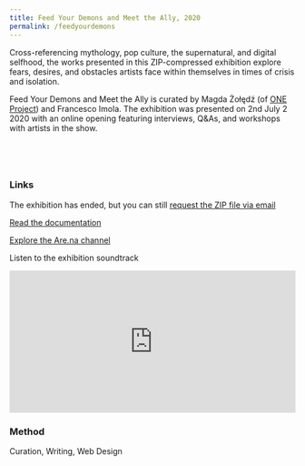 ```yaml
---
title: Feed Your Demons and Meet the Ally, 2020
permalink: /feedyourdemons
---
```

Cross-referencing mythology, pop culture, the supernatural, and digital selfhood, the works presented in this ZIP-compressed exhibition explore fears, desires, and obstacles artists face within themselves in times of crisis and isolation.

Feed Your Demons and Meet the Ally is curated by Magda Żołędź (of [ONE Project](https://one-project.co.uk/)) and Francesco Imola. The exhibition was presented on 2nd July 2 2020 with an online opening featuring interviews, Q&As, and workshops with artists in the show.


<br>
<img loading="lazy" 
    data-src="assets\feedyourdemons\feed-your-demons.png"
    class="lazyload"/>

<img loading="lazy" 
    data-src="assets\feedyourdemons\arenachannel.png"
    class="lazyload"/>

<img loading="lazy" 
    data-src="assets\feedyourdemons\sitescreenshot.png"
    class="lazyload"/>

### Links

The exhibition has ended, but you can still [request the ZIP file via email](mailto:frn.imola@gmail.com?subject=Feed%20Your%20Demons%20and%20Meet%20the%20Ally%20-%20ZIP%20File&body=Hello!)

[Read the documentation](https://feedyourdemons.cargo.site/)

[Explore the Are.na channel](https://www.are.na/francesco-imola-2o2ng4qooxm/feed-your-demons-and-meet-the-ally)

Listen to the exhibition soundtrack

<iframe src="https://open.spotify.com/embed/playlist/5xeTdrVePvbb53AIGXFMOC" width="100%" height="250em" frameborder="0" allowtransparency="true" allow="encrypted-media"></iframe>

### Method

Curation, Writing, Web Design

